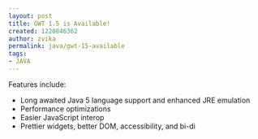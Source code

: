 ```yaml
---
layout: post
title: GWT 1.5 is Available!
created: 1220846362
author: zvika
permalink: java/gwt-15-available
tags:
- JAVA
---
```

<p>Features include:</p><ul><li>Long awaited Java 5 language support and enhanced JRE emulation</li><li>Performance optimizations</li><li>Easier JavaScript interop</li><li>Prettier widgets, better DOM, accessibility, and bi-di</li></ul><p>&nbsp;</p>
